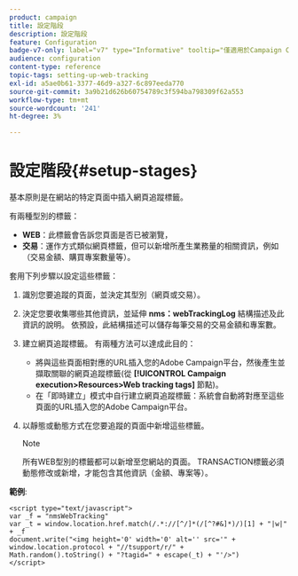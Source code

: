 ```yaml
---
product: campaign
title: 設定階段
description: 設定階段
feature: Configuration
badge-v7-only: label="v7" type="Informative" tooltip="僅適用於Campaign Classic v7"
audience: configuration
content-type: reference
topic-tags: setting-up-web-tracking
exl-id: a5ae0b61-3377-46d9-a327-6c897eeda770
source-git-commit: 3a9b21d626b60754789c3f594ba798309f62a553
workflow-type: tm+mt
source-wordcount: '241'
ht-degree: 3%

---
```


# 設定階段{#setup-stages}

基本原則是在網站的特定頁面中插入網頁追蹤標籤。

有兩種型別的標籤：

* **WEB**：此標籤會告訴您頁面是否已被瀏覽，
* **交易**：運作方式類似網頁標籤，但可以新增所產生業務量的相關資訊，例如（交易金額、購買專案數量等）。

套用下列步驟以設定這些標籤：

1. 識別您要追蹤的頁面，並決定其型別（網頁或交易）。
1. 決定您要收集哪些其他資訊，並延伸 **nms：webTrackingLog** 結構描述及此資訊的說明。 依預設，此結構描述可以儲存每筆交易的交易金額和專案數。
1. 建立網頁追蹤標籤。 有兩種方法可以達成此目的：

   * 將與這些頁面相對應的URL插入您的Adobe Campaign平台，然後產生並擷取關聯的網頁追蹤標籤(從 **[!UICONTROL Campaign execution>Resources>Web tracking tags]** 節點)。
   * 在「即時建立」模式中自行建立網頁追蹤標籤：系統會自動將對應至這些頁面的URL插入您的Adobe Campaign平台。

1. 以靜態或動態方式在您要追蹤的頁面中新增這些標籤。

   >[!NOTE]
   >
   >所有WEB型別的標籤都可以新增至您網站的頁面。 TRANSACTION標籤必須動態修改或新增，才能包含其他資訊（金額、專案等）。

**範例**:

```
<script type="text/javascript">
var _f = "nmsWebTracking"
var _t = window.location.href.match(/.*://[^/]*(/[^?#&]*)/)[1] + "|w|" + _f
document.write("<img height='0' width='0' alt='' src='" +
window.location.protocol + "//tsupport/r/" +
Math.random().toString() + "?tagid=" + escape(_t) + "'/>")
</script>
```
